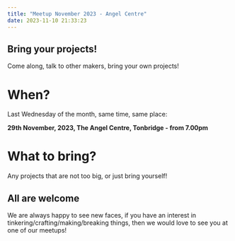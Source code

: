 ```yaml
---
title: "Meetup November 2023 - Angel Centre"
date: 2023-11-10 21:33:23
---
```



## Bring your projects! 

Come along, talk to other makers, bring your own projects! 

# When? 

Last Wednesday of the month, same time, same place:

**29th November, 2023, The Angel Centre, Tonbridge  - from 7.00pm**

# What to bring?
Any projects that are not too big, or just bring yourself! 

## All are welcome

We are always happy to see new faces, if you have an interest in tinkering/crafting/making/breaking things, then we would love to see you at one of our meetups! 
